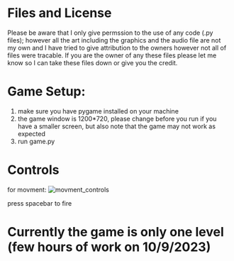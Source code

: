 # Files and License

Please be aware that I only give permssion to the use of any code (.py files); however all the art
including the graphics and the audio file are not my own and I have tried to give attribution to the owners
however not all of files were tracable.
If you are the owner of any these files please let me know so I can take these files down or give you the credit.


# Game Setup:

1. make sure you have pygame installed on your machine
2. the game window is 1200*720, please change before you run if you have a smaller screen, but also note that the game may not work as expected   
4. run game.py


# Controls

for movment:
![movment_controls](https://github.com/A-AboElnaga/small_projects/new/main/SpaceInvaders/movment_controls.png?raw=true "movment")

press spacebar to fire


# Currently the game is only one level (few hours of work on 10/9/2023)

